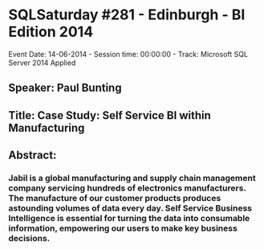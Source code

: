 # SQLSaturday #281 - Edinburgh - BI Edition 2014
Event Date: 14-06-2014 - Session time: 00:00:00 - Track: Microsoft SQL Server 2014 Applied
## Speaker: Paul Bunting
## Title: Case Study: Self Service BI within Manufacturing
## Abstract:
### Jabil is a global manufacturing and supply chain management company servicing hundreds of electronics manufacturers. The manufacture of our customer products produces astounding volumes of data every day. Self Service Business Intelligence is essential for turning the data into consumable information, empowering our users to make key business decisions.
